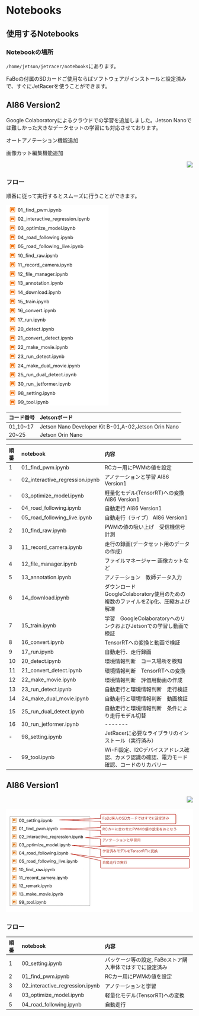 # Notebooks

## 使用するNotebooks

### Notebookの場所

`/home/jetson/jetracer/notebooks`にあります。

FaBoの付属のSDカードご使用ならばソフトウェアがインストールと設定済みで、すぐにJetRacerを使うことができます。

## AI86 Version2

Google Colaboratoryによるクラウドでの学習を追加しました。Jetson Nanoでは難しかった大きなデータセットの学習にも対応させております。

オートアノテーション機能追加

画像カット編集機能追加

<div style="text-align:right;">
<img src="./../img/signatureboardAI86V2.png">
</div>

### フロー

順番に従って実行するとスムーズに行うことができます。

![](./img/jupyter/jupyterfiles.png)

|コード番号|Jetsonボード|
|:--|:--|
|01,10~17|Jetson Nano Developer Kit B-01,A-02,Jetson Orin Nano|
|20~25|Jetson Orin Nano|

|順番|notebook|内容|
|:--|:--|:--|
|1|01_find_pwm.ipynb|RCカー用にPWMの値を設定|
|-|02_interactive_regression.ipynb|アノテーションと学習 AI86 Version1|
|-|03_optimize_model.ipynb|軽量化モデル(TensorRT)への変換 AI86 Version1|
|-|04_road_following.ipynb|自動走行 AI86 Version1|
|-|05_road_following_live.ipynb|自動走行（ライブ） AI86 Version1|
|2|10_find_raw.ipynb|PWMの値の吸い上げ　受信機信号計測|
|3|11_record_camera.ipynb|走行の録画(データセット用のデータの作成)|
|4|12_file_manager.ipynb|ファイルマネージャー 画像カットなど|
|5|13_annotation.ipynb|アノテーション　教師データ入力|
|6|14_download.ipynb|ダウンロード　GoogleColaboratory使用のための複数のファイルをZip化、圧縮および解凍|
|7|15_train.ipynb|学習　GoogleColaboratoryへのリンクおよびJetsonでの学習し動画で検証|
|8|16_convert.ipynb|TensorRTへの変換と動画で検証|
|9|17_run.ipynb|自動走行、走行録画|
|10|20_detect.ipynb|環境情報判断　コース場所を検知|
|11|21_convert_detect.ipynb|環境情報判断　TensorRTへの変換|
|12|22_make_movie.ipynb|環境情報判断　評価用動画の作成|
|13|23_run_detect.ipynb|自動走行と環境情報判断　走行検証|
|14|24_make_dual_movie.ipynb|自動走行と環境情報判断　動画検証|
|15|25_run_dual_detect.ipynb|自動走行と環境情報判断　条件により走行モデル切替|
|16|30_run_jetformer.ipynb|-------|
|-|98_setting.ipynb|JetRacerに必要なライブラリのインストール（実行済み）|
|-|99_tool.ipynb|Wi-Fi設定、I2Cデバイスアドレス確認、カメラ認識の確認、電力モード確認、コードのリカバリー|


## AI86 Version1

<div style="text-align:right;">
<img src="./../img/signatureboardAI86V1.png">
</div>


![](./img/use_notebooks.jpg)

### フロー

|順番|notebook|内容|
|:--|:--|:--|
|1|00_setting.ipynb|パッケージ等の設定, FaBoストア購入車体ではすでに設定済み|
|2|01_find_pwm.ipynb|RCカー用にPWMの値を設定|
|3|02_interactive_regression.ipynb|アノテーションと学習|
|4|03_optimize_model.ipynb|軽量化モデル(TensorRT)への変換|
|5|04_road_following.ipynb|自動走行|

<br>
<br>


